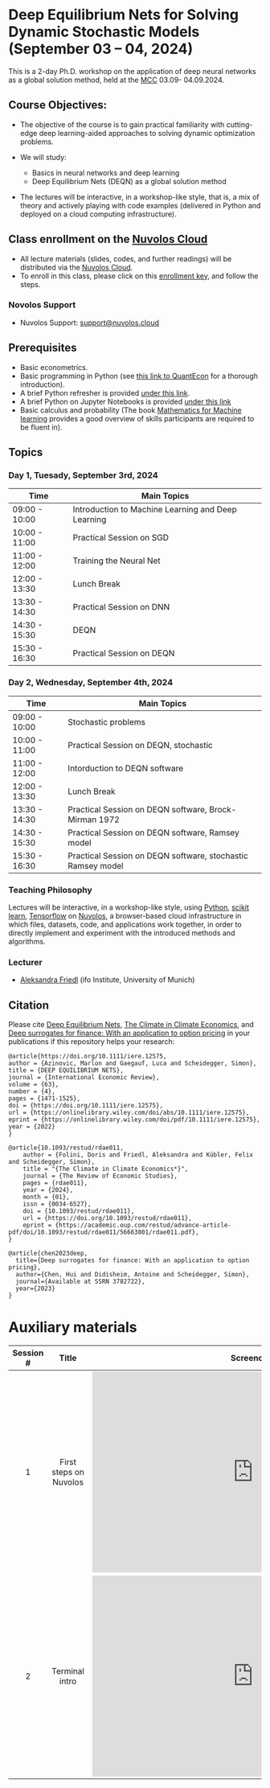 # Deep Equilibrium Nets for Solving Dynamic Stochastic Models (September 03 – 04, 2024)

This is a 2-day Ph.D. workshop on the application of deep neural networks as a global solution method, held at the [MCC](https://www.mcc-berlin.net/index.html) 03.09-
04.09.2024.


## Course Objectives:

* The objective of the course is to gain practical familiarity with cutting-edge deep learning-aided approaches to solving dynamic optimization problems.

* We will study:
  - Basics in neural networks and deep learning
  - Deep Equilibrium Nets (DEQN) as a global solution method

* The lectures will be interactive, in a workshop-like style, that is, a mix of theory and actively playing with code examples (delivered in Python and deployed on a cloud computing infrastructure).


## Class enrollment on the [Nuvolos Cloud](https://nuvolos.cloud/)

* All lecture materials (slides, codes, and further readings) will be distributed via the [Nuvolos Cloud](https://nuvolos.cloud/).
* To enroll in this class, please click on this [enrollment key](https://app.nuvolos.cloud/enroll/class/c7Jt2zmJ4iM), and follow the steps.


### Novolos Support

- Nuvolos Support: <support@nuvolos.cloud>


## Prerequisites

* Basic econometrics.
* Basic programming in Python (see [this link to QuantEcon](https://python-programming.quantecon.org/intro.html) for a thorough introduction).
* A brief Python refresher is provided [under this link](python_refresher).
* A brief Python on Jupyter Notebooks is provided [under this link](python_refresher/jupyter_intro.ipynb) 
* Basic calculus and probability (The book [Mathematics for Machine learning](https://mml-book.github.io/) provides a good overview of skills participants are required to be fluent in). 


## Topics

### Day 1, Tuesady, September 3rd, 2024 

 **Time** | **Main Topics** 
------|------
09:00 - 10:00 | Introduction to Machine Learning and Deep Learning
10:00 - 11:00 | Practical Session on SGD
11:00 - 12:00 | Training the Neural Net
12:00 - 13:30 | Lunch Break 
13:30 - 14:30 | Practical Session on DNN 
14:30 - 15:30 | DEQN
15:30 - 16:30 | Practical Session on DEQN

### Day 2, Wednesday, September 4th, 2024 

 **Time** | **Main Topics** 
------|------
09:00 - 10:00 | Stochastic problems
10:00 - 11:00 | Practical Session on DEQN, stochastic
11:00 - 12:00 | Intorduction to DEQN software 
12:00 - 13:30 | Lunch Break 
13:30 - 14:30 | Practical Session on DEQN software, Brock-Mirman 1972
14:30 - 15:30 | Practical Session on DEQN software, Ramsey model
15:30 - 16:30 | Practical Session on DEQN software, stochastic Ramsey model


### Teaching Philosophy
Lectures will be interactive, in a workshop-like style,
using [Python](http://www.python.org), [scikit learn](https://scikit-learn.org/), [Tensorflow](https://www.tensorflow.org/) on [Nuvolos](http://nuvolos.cloud),
a browser-based cloud infrastructure in which files, datasets, code, and applications work together,
in order to directly implement and experiment with the introduced methods and algorithms.


### Lecturer
- [Aleksandra Friedl](https://sites.google.com/view/aleksandrafriedl) (ifo Institute, University of Munich)


## Citation

Please cite [Deep Equilibrium Nets](https://onlinelibrary.wiley.com/doi/epdf/10.1111/iere.12575), [The Climate in Climate Economics](https://academic.oup.com/restud/advance-article-abstract/doi/10.1093/restud/rdae011/7593489?redirectedFrom=fulltext&login=false), and [Deep surrogates for finance: With an application to option pricing](https://papers.ssrn.com/sol3/papers.cfm?abstract_id=3782722) in your publications if this repository helps your research:

```
@article{https://doi.org/10.1111/iere.12575,
author = {Azinovic, Marlon and Gaegauf, Luca and Scheidegger, Simon},
title = {DEEP EQUILIBRIUM NETS},
journal = {International Economic Review},
volume = {63},
number = {4},
pages = {1471-1525},
doi = {https://doi.org/10.1111/iere.12575},
url = {https://onlinelibrary.wiley.com/doi/abs/10.1111/iere.12575},
eprint = {https://onlinelibrary.wiley.com/doi/pdf/10.1111/iere.12575},
year = {2022}
}
```

```
@article{10.1093/restud/rdae011,
    author = {Folini, Doris and Friedl, Aleksandra and Kübler, Felix and Scheidegger, Simon},
    title = "{The Climate in Climate Economics*}",
    journal = {The Review of Economic Studies},
    pages = {rdae011},
    year = {2024},
    month = {01},
    issn = {0034-6527},
    doi = {10.1093/restud/rdae011},
    url = {https://doi.org/10.1093/restud/rdae011},
    eprint = {https://academic.oup.com/restud/advance-article-pdf/doi/10.1093/restud/rdae011/56663801/rdae011.pdf},
}
```

```
@article{chen2023deep,
  title={Deep surrogates for finance: With an application to option pricing},
  author={Chen, Hui and Didisheim, Antoine and Scheidegger, Simon},
  journal={Available at SSRN 3782722},
  year={2023}
}
```


# Auxiliary materials 

| Session #        |  Title     | Screencast  |
|:-------------: |:-------------:| :-----:|
|   1 	|First steps on Nuvolos | <iframe src="https://player.vimeo.com/video/513310246" width="640" height="400" frameborder="0" allow="autoplay; fullscreen; picture-in-picture" allowfullscreen></iframe>|
|   2 	| Terminal intro | <iframe src="https://player.vimeo.com/video/516691661" width="640" height="400" frameborder="0" allow="autoplay; fullscreen; picture-in-picture" allowfullscreen></iframe>|
